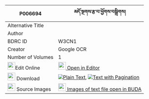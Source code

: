 |P006694|མདོ་སྔགས་རྩ་བ་ཕྱོགས་བསྒྲིགས། 
| --- | --- 
|Alternative Title |
|Author | 
|BDRC ID | W3CN1
|Creator | Google OCR
|Number of Volumes| 1
|<img width="25" src="https://img.icons8.com/color/25/000000/edit-property.png">Edit Online| [<img width="25" src="https://avatars.githubusercontent.com/u/45091458?s=200&v=4"> Open in Editor](http://editor.openpecha.org/P006694)
|<img width="25" src="https://img.icons8.com/fluent/48/000000/download-2.png"/>  Download | [![](https://img.icons8.com/color/20/000000/txt.png)Plain Text](https://github.com/Openpecha/P006694/releases/download/v1/dongak_tsawa_chok_drik_plain_P006694.zip), [![](https://img.icons8.com/color/20/000000/txt.png)Text with Pagination](https://github.com/Openpecha/P006694/releases/download/v1/dongak_tsawa_chok_drik_pages_P006694.zip)
|<img width="25" src="https://img.icons8.com/plasticine/100/000000/pictures-folder.png"/>  Source Images | [<img width="25" src="https://library.bdrc.io/icons/BUDA-small.svg"> Images of text file open in BUDA](https://library.bdrc.io/show/bdr:W3CN1)